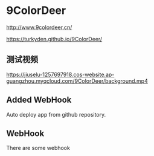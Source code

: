 # 9ColorDeer

http://www.9colordeer.cn/ 

https://turkyden.github.io/9ColorDeer/

## 测试视频

https://jiuselu-1257697918.cos-website.ap-guangzhou.myqcloud.com/9ColorDeer/background.mp4

## Added WebHook

Auto deploy app from github repository.

## WebHook

There are some webhook
